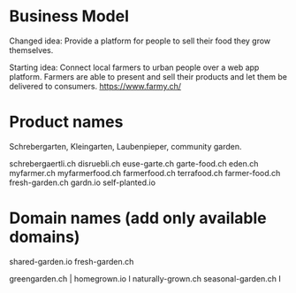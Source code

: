 # Business Model
Changed idea:
Provide a platform for people to sell their food they grow themselves.

Starting idea:
Connect local farmers to urban people over a web app platform.
Farmers are able to present and sell their products and let them be delivered to consumers.
https://www.farmy.ch/

# Product names
Schrebergarten, Kleingarten, Laubenpieper, community garden.

schrebergaertli.ch
disruebli.ch
euse-garte.ch
garte-food.ch
eden.ch
myfarmer.ch
myfarmerfood.ch
farmerfood.ch
terrafood.ch
farmer-food.ch
fresh-garden.ch
gardn.io
self-planted.io

# Domain names (add only available domains)
shared-garden.io 
fresh-garden.ch 

greengarden.ch |
homegrown.io l
naturally-grown.ch
seasonal-garden.ch I